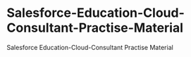 # Salesforce-Education-Cloud-Consultant-Practise-Material
Salesforce Education-Cloud-Consultant Practise Material
